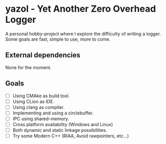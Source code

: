 yazol - Yet Another Zero Overhead Logger
==
A personal hobby-project where I explore the difficulty of writing a logger. Some goals are fast, simple to use, more to come. 

External dependencies
--
None for the moment.

Goals
--
- [ ] Using CMAke as build tool.
- [ ] Using CLion as IDE.
- [ ] Using clang as compiler.
- [ ] Implementing and using a circlebuffer.
- [ ] IPC using shared-memory.
- [ ] Cross platform availability (Windows and Linux)
- [ ] Both dynamic and static linkage possibilities.
- [ ] Try some Modern C++ (RIAA, Avoid rawpointers, etc...)
